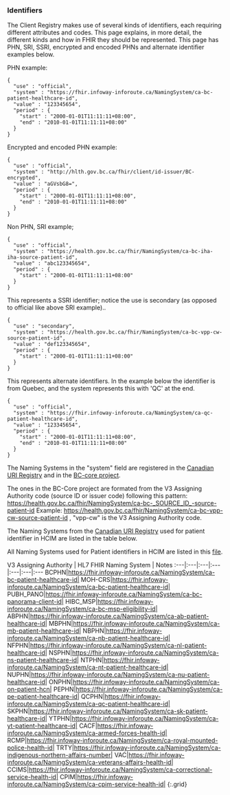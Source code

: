 ### Identifiers

The Client Registry makes use of several kinds of identifiers, each requiring different attributes and codes.  This page explains, in more detail, the different kinds and how in FHIR they should be represented.  This page has PHN, SRI, SSRI, encrypted and encoded PHNs and alternate identifier examples below.

PHN example:

    {
      "use" : "official",
      "system" : "https://fhir.infoway-inforoute.ca/NamingSystem/ca-bc-patient-healthcare-id",
      "value" : "123345654",
      "period" : {
        "start" : "2000-01-01T11:11:11+08:00",
        "end" : "2010-01-01T11:11:11+08:00"
      }
    }

Encrypted and encoded PHN example:

    {
      "use" : "official",
      "system" : "http://hlth.gov.bc.ca/fhir/client/id-issuer/BC-encrypted",
      "value" : "aGVsbG8=",
      "period" : {
        "start" : "2000-01-01T11:11:11+08:00",
        "end" : "2010-01-01T11:11:11+08:00"
      }
    }

Non PHN, SRI example;

    {
      "use" : "official",
      "system" : "https://health.gov.bc.ca/fhir/NamingSystem/ca-bc-iha-iha-source-patient-id",
      "value" : "abc123345654",
      "period" : {
        "start" : "2000-01-01T11:11:11+08:00"
      }
    }

This represents a SSRI identifier; notice the use is secondary (as opposed to official like above SRI example)..

    {
      "use" : "secondary",
      "system" : "https://health.gov.bc.ca/fhir/NamingSystem/ca-bc-vpp-cw-source-patient-id",
      "value" : "def123345654",
      "period" : {
        "start" : "2000-01-01T11:11:11+08:00"
      }
    }


This represents alternate identifiers.  In the example below the identifier is from Quebec, and the system represents this with 'QC' at the end.

    {
      "use" : "official",
      "system" : "https://fhir.infoway-inforoute.ca/NamingSystem/ca-qc-patient-healthcare-id",
      "value" : "123345654",
      "period" : {
        "start" : "2000-01-01T11:11:11+08:00",
        "end" : "2010-01-01T11:11:11+08:00"
      }
    }


The Naming Systems in the "system" field are registered in the [Canadian URI Registry](https://simplifier.net/canadianuriregistry/~resources?category=NamingSystem&sortBy=RankScore_desc)  and in the [BC-core project](https://simplifier.net/bccore/~resources?category=NamingSystem&sortBy=RankScore_desc).

The ones in the BC-Core project are formated from the V3 Assigning Authority code (source ID or issuer code) following this pattern:
 https://health.gov.bc.ca/fhir/NamingSystem/ca-bc-_SOURCE_ID_-source-patient-id
Example: https://health.gov.bc.ca/fhir/NamingSystem/ca-bc-vpp-cw-source-patient-id , "vpp-cw" is the V3 Assigning Authority code.

The Naming Systems from the [Canadian URI Registry](https://simplifier.net/canadianuriregistry/~resources?category=NamingSystem&sortBy=RankScore_desc) used for patient identifier in HCIM are listed in the table below.

All Naming Systems used for Patient identifiers in HCIM are listed in this [file](HCIM_NamingSystems_Draft.pdf).

V3 Assigning Authority | HL7 FHIR Naming System | Notes
:---|:---|:---|:---|:---|:---|:---
BCPHN|https://fhir.infoway-inforoute.ca/NamingSystem/ca-bc-patient-healthcare-id|
MOH-CRS|https://fhir.infoway-inforoute.ca/NamingSystem/ca-bc-patient-healthcare-id| 
PUBH_PANO|https://fhir.infoway-inforoute.ca/NamingSystem/ca-bc-panorama-client-id|
HIBC_MSP|https://fhir.infoway-inforoute.ca/NamingSystem/ca-bc-msp-eligibility-id|
ABPHN|https://fhir.infoway-inforoute.ca/NamingSystem/ca-ab-patient-healthcare-id|
MBPHN|https://fhir.infoway-inforoute.ca/NamingSystem/ca-mb-patient-healthcare-id|
NBPHN|https://fhir.infoway-inforoute.ca/NamingSystem/ca-nb-patient-healthcare-id|
NFPHN|https://fhir.infoway-inforoute.ca/NamingSystem/ca-nl-patient-healthcare-id|
NSPHN|https://fhir.infoway-inforoute.ca/NamingSystem/ca-ns-patient-healthcare-id|
NTPHN|https://fhir.infoway-inforoute.ca/NamingSystem/ca-nt-patient-healthcare-id|
NUPHN|https://fhir.infoway-inforoute.ca/NamingSystem/ca-nu-patient-healthcare-id|
ONPHN|https://fhir.infoway-inforoute.ca/NamingSystem/ca-on-patient-hcn|
PEPHN|https://fhir.infoway-inforoute.ca/NamingSystem/ca-pe-patient-healthcare-id|
QCPHN|https://fhir.infoway-inforoute.ca/NamingSystem/ca-qc-patient-healthcare-id|
SKPHN|https://fhir.infoway-inforoute.ca/NamingSystem/ca-sk-patient-healthcare-id|
YTPHN|https://fhir.infoway-inforoute.ca/NamingSystem/ca-yt-patient-healthcare-id|
CACF|https://fhir.infoway-inforoute.ca/NamingSystem/ca-armed-forces-health-id|
RCMP|https://fhir.infoway-inforoute.ca/NamingSystem/ca-royal-mounted-police-health-id|
TRTY|https://fhir.infoway-inforoute.ca/NamingSystem/ca-indigenous-northern-affairs-number|
VAC|https://fhir.infoway-inforoute.ca/NamingSystem/ca-veterans-affairs-health-id|
CCIMS|https://fhir.infoway-inforoute.ca/NamingSystem/ca-correctional-service-health-id|
CPIM|https://fhir.infoway-inforoute.ca/NamingSystem/ca-cpim-service-health-id|
{:.grid}
